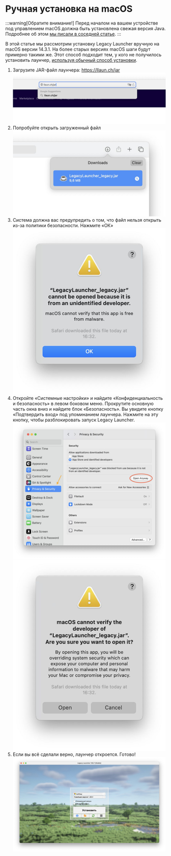 # Ручная установка на macOS

:::warning[Обратите внимание!]
Перед началом на вашем устройстве под управлением macOS должна быть установлена свежая версия Java.
Подробнее об этом [мы писали в соседней статье](java#macos).
:::

В этой статье мы рассмотрим установку Legacy Launcher вручную на macOS версии 14.3.1. На более старых версиях macOS шаги будут примерно такими же. Этот способ подходит тем, у кого не получилось установить лаунчер, [используя обычный способ установки](https://llaun.ch/macos).

1. Загрузите JAR-файл лаунчера: https://llaun.ch/jar ![Адресная строка Safari](img/macinstall_04.jpg)
2. Попробуйте открыть загруженный файл ![Список загруженных файлов](img/macinstall_05.jpg)
3. Система должна вас предупредить о том, что файл нельзя открыть из-за политики безопасности. Нажмите «ОК» ![Сообщение об ошибке](img/macinstall_06.jpg)
4. Откройте «Системные настройки» и найдите «Конфиденциальность и безопасность» в левом боковом меню. Прокрутите основную часть окна вниз и найдите блок «Безопасность». Вы увидите кнопку «Подтвердить вход» под упоминанием лаунчера. Нажмите на эту кнопку, чтобы разблокировать запуск Legacy Launcher. ![Меню «Безопасность»](img/macinstall_07.jpg) ![Предупреждение системы](img/macinstall_08.jpg)
5. Если вы всё сделали верно, лаунчер откроется. Готово! ![Legacy Launcher на macOS](img/macinstall_09.jpg)
